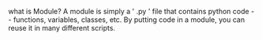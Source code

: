 what is Module?
A module is simply a ' .py ' file that contains python code -- functions, variables, classes, etc.
By putting code in a module, you can reuse it in many different scripts. 
